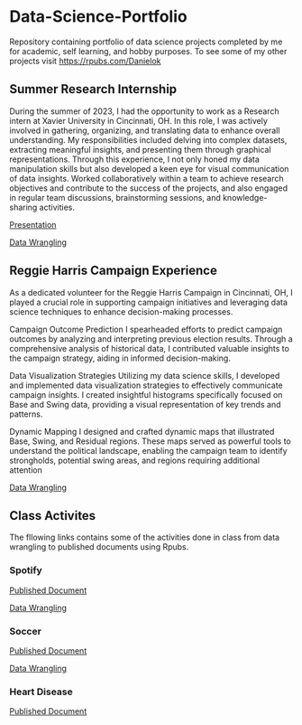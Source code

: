 # Data-Science-Portfolio

Repository containing portfolio of data science projects completed by me for academic, self learning, and hobby purposes. To see some of my other projects visit https://rpubs.com/Danielok

## Summer Research Internship
During the summer of 2023, I had the opportunity to work as a Research intern at Xavier University in Cincinnati, OH. In this role, I was actively involved in gathering, organizing, and translating data to enhance overall understanding. My responsibilities included delving into complex datasets, extracting meaningful insights, and presenting them through graphical representations. Through this experience, I not only honed my data manipulation skills but also developed a keen eye for visual communication of data insights. Worked collaboratively within a team to achieve research objectives and contribute to the success of the projects, and also engaged in regular team discussions, brainstorming sessions, and knowledge-sharing activities.

[Presentation](https://github.com/Danielokw/Data-Science-Portfolio/blob/main/Summer%20Research%20Internship.pdf)

[Data Wrangling](https://github.com/Danielokw/Data-Science-Portfolio/blob/main/Summer%20Research%20Internship.rmd)


## Reggie Harris Campaign Experience
As a dedicated volunteer for the Reggie Harris Campaign in Cincinnati, OH, I played a crucial role in supporting campaign initiatives and leveraging data science techniques to enhance decision-making processes.

Campaign Outcome Prediction
I spearheaded efforts to predict campaign outcomes by analyzing and interpreting previous election results. Through a comprehensive analysis of historical data, I contributed valuable insights to the campaign strategy, aiding in informed decision-making.

Data Visualization Strategies
Utilizing my data science skills, I developed and implemented data visualization strategies to effectively communicate campaign insights. I created insightful histograms specifically focused on Base and Swing data, providing a visual representation of key trends and patterns.

Dynamic Mapping
I designed and crafted dynamic maps that illustrated Base, Swing, and Residual regions. These maps served as powerful tools to understand the political landscape, enabling the campaign team to identify strongholds, potential swing areas, and regions requiring additional attention

[Data Wrangling](https://github.com/Danielokw/Data-Science-Portfolio/blob/main/CAMPAIGN.qmd)

## Class Activites 
The fllowing links contains some of the activities done in class from data wrangling to published documents using Rpubs.
### Spotify 
[Published Document](https://rpubs.com/Danielok/Spotify_rocks)

[Data Wrangling](https://github.com/Danielokw/Data-Science-Portfolio/blob/main/Spotify_rocks%20(4).qmd)
### Soccer
[Published Document](https://rpubs.com/Danielok/top100)

[Data Wrangling](https://github.com/Danielokw/Data-Science-Portfolio/blob/main/Top%20100%20Soccer%20Player%20in%20the%20Year%202022.qmd)
### Heart Disease
[Published Document](https://rpubs.com/Danielok/Heart_Disease)

